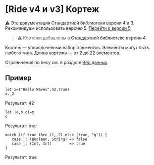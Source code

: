 # [Ride v4 и v3] Кортеж

:warning: Это документация Стандартной библиотеки версии 4 и 3. Рекомендуем использовать версию 5. [Перейти к&nbsp;версии&nbsp;5](/ru/ride/data-types/tuple)

> :warning: Кортежи добавлены в [Стандартной библиотеке](/ru/ride/script/standard-library) **версии 4**.

Кортеж — упорядоченный набор элементов. Элементы могут быть любого типа. Длина кортежа  — от 2 до 22 элементов.

Ограничения по весу см. в разделе [Вес данных](/ru/ride/v4/limits/weight).

## Пример

```ride
let x=("Hello Waves",42,true)
x._2
```

Результат: 42

```ride
let (a,b,c)=x
c
```

Результат: true

```
match (if true then (1, 2) else (true, "q")) {
   case _: (Boolean, String) => false
   case _: (Int, Int)        => true
}
```

Результат: true
